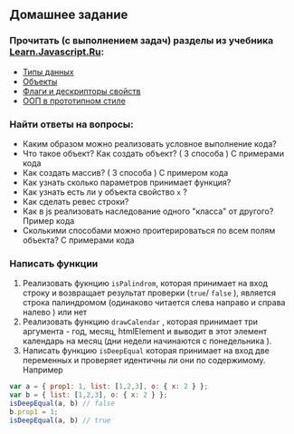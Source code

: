 ## Домашнее задание
 
###  Прочитать (с выполнением задач) разделы из учебника [Learn.Javascript.Ru](http://learn.javascript.ru/):
- [Типы данных](https://learn.javascript.ru/data-types)
- [Объекты](https://learn.javascript.ru/object)
- [Флаги и дескрипторы свойств](https://learn.javascript.ru/property-descriptors#neperechislimoe-svoystvo)
- [ООП в прототипном стиле](https://learn.javascript.ru/prototypes)

### Найти ответы на вопросы:
- Каким образом можно реализовать условное выполнение кода?
- Что такое объект? Как создать объект? ( 3 способа ) С примерами кода
- Как создать массив? ( 3 способа ) С примером кода
- Как узнать сколько параметров принимает функция?
- Как узнать есть ли у объекта свойство `x` ?
- Как сделать ревес строки?
- Как в js реализовать наследование одного "класса" от другого? Пример кода
- Сколькими способами можно проитерироваться по всем полям объекта? С примерами кода

### Написать функции
1. Реализовать фукнцию  `isPalindrom`, которая принимает на вход строку и возвращает результат проверки (`true`/ `false` ), является строка палиндромом (одинаково читается слева направо и справа налево ) или нет
2. Реализовать функцию `drawCalendar` , которая принимает три аргумента - год, месяц, htmlElement и выводит в этот элемент календарь на месяц (дни недели начинаются с понедельника ).  
3. Написать функцию `isDeepEqual` которая принимает на вход двe переменных и проверяет идентичны ли они по содержимому. Например
```javascript
var a = { prop1: 1, list: [1,2,3], o: { x: 2 } };
var b = { list: [1,2,3], o: { x: 2 } };
isDeepEqual(a, b) // false
b.prop1 = 1;
isDeepEqual(a, b) // true
```

